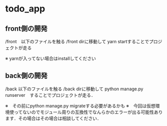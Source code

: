 # todo_app

## front側の開発

/front　以下のファイルを触る
/front dirに移動して yarn startすることでプロジェクトが走る

※ yarnが入ってない場合はinstallしてください

## back側の開発

/back 以下のファイルを触る
/back dirに移動して python manage.py runserver　することでプロジェクトが走る．

※　その前にpython manage.py migrateする必要があるかも
※　今回は仮想環境使ってないのでモジュール周りの互換性でなんらかのエラーが出る可能性あります．その場合はその場合は相談してください．
